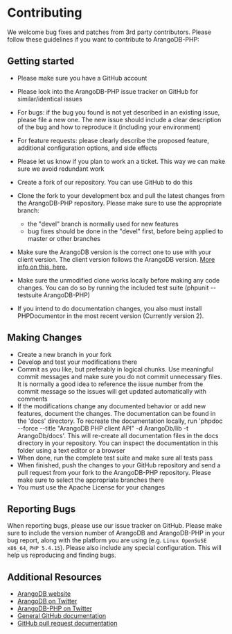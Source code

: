 # Contributing

We welcome bug fixes and patches from 3rd party contributors.
Please follow these guidelines if you want to contribute to ArangoDB-PHP:

## Getting started

* Please make sure you have a GitHub account
* Please look into the ArangoDB-PHP issue tracker on GitHub for similar/identical issues
* For bugs: if the bug you found is not yet described in an existing issue, please file a new one. The new issue should include a clear description of the bug and how to reproduce it (including your environment)
* For feature requests: please clearly describe the proposed feature, additional configuration options, and side effects
* Please let us know if you plan to work an a ticket. This way we can make sure we avoid redundant work

* Create a fork of our repository. You can use GitHub to do this
* Clone the fork to your development box and pull the latest changes from the ArangoDB-PHP repository. Please make sure to use the appropriate branch:
  * the "devel" branch is normally used for new features
  * bug fixes should be done in the "devel" first, before being applied to master or other branches
* Make sure the ArangoDB version is the correct one to use with your client version. The client version follows the ArangoDB version. [More info on this, here.](https://github.com/triAGENS/ArangoDB-PHP/wiki/Important-versioning-information-on-ArangoDB-PHP)
* Make sure the unmodified clone works locally before making any code changes. You can do so by running the included test suite (phpunit --testsuite ArangoDB-PHP)
* If you intend to do documentation changes, you also must install PHPDocumentor in the most recent version (Currently version 2).

## Making Changes

* Create a new branch in your fork
* Develop and test your modifications there
* Commit as you like, but preferably in logical chunks. Use meaningful commit messages and make sure you do not commit unnecessary files. It is normally a good idea to reference the issue number from the commit message so the issues will get updated automatically with comments
* If the modifications change any documented behavior or add new features, document the changes. The documentation can be found in the 'docs' directory. To recreate the documentation locally, run 'phpdoc --force --title "ArangoDB PHP client API" -d ArangoDb/lib -t ArangoDb/docs'. This will re-create all documentation files in the docs directory in your repository. You can inspect the documentation in this folder using a text editor or a browser
* When done, run the complete test suite and make sure all tests pass
* When finished, push the changes to your GitHub repository and send a pull request from your fork to the ArangoDB-PHP repository. Please make sure to select the appropriate branches there
* You must use the Apache License for your changes

## Reporting Bugs

When reporting bugs, please use our issue tracker on GitHub.
Please make sure to include the version number of ArangoDB and ArangoDB-PHP in your bug report, along with the platform you are using (e.g. `Linux OpenSuSE x86_64`, `PHP 5.4.15`).
Please also include any special configuration.
This will help us reproducing and finding bugs.

## Additional Resources

* [ArangoDB website](https://www.arangodb.com/)
* [ArangoDB on Twitter](https://twitter.com/arangodb)
* [ArangoDB-PHP on Twitter](https://twitter.com/arangodbphp)
* [General GitHub documentation](https://help.github.com/)
* [GitHub pull request documentation](https://help.github.com/send-pull-requests)
